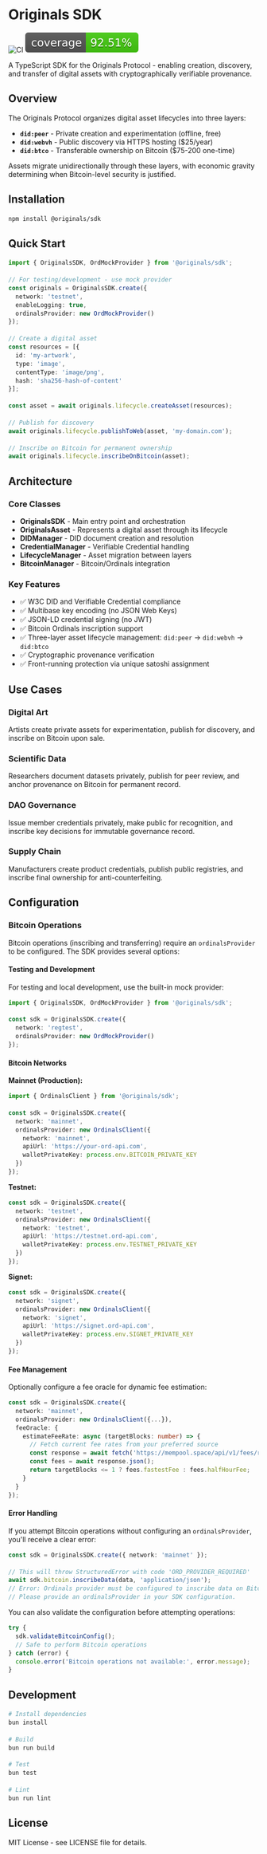 # Originals SDK

![CI](https://github.com/onionoriginals/sdk/actions/workflows/ci.yml/badge.svg)
![Coverage](https://raw.githubusercontent.com/onionoriginals/sdk/refs/heads/main/badges/coverage.svg)

A TypeScript SDK for the Originals Protocol - enabling creation, discovery, and transfer of digital assets with cryptographically verifiable provenance.

## Overview

The Originals Protocol organizes digital asset lifecycles into three layers:

- **`did:peer`** - Private creation and experimentation (offline, free)
- **`did:webvh`** - Public discovery via HTTPS hosting ($25/year) 
- **`did:btco`** - Transferable ownership on Bitcoin ($75-200 one-time)

Assets migrate unidirectionally through these layers, with economic gravity determining when Bitcoin-level security is justified.

## Installation

```bash
npm install @originals/sdk
```

## Quick Start

```typescript
import { OriginalsSDK, OrdMockProvider } from '@originals/sdk';

// For testing/development - use mock provider
const originals = OriginalsSDK.create({
  network: 'testnet',
  enableLogging: true,
  ordinalsProvider: new OrdMockProvider()
});

// Create a digital asset
const resources = [{
  id: 'my-artwork',
  type: 'image',
  contentType: 'image/png',
  hash: 'sha256-hash-of-content'
}];

const asset = await originals.lifecycle.createAsset(resources);

// Publish for discovery
await originals.lifecycle.publishToWeb(asset, 'my-domain.com');

// Inscribe on Bitcoin for permanent ownership
await originals.lifecycle.inscribeOnBitcoin(asset);
```

## Architecture

### Core Classes

- **OriginalsSDK** - Main entry point and orchestration
- **OriginalsAsset** - Represents a digital asset through its lifecycle
- **DIDManager** - DID document creation and resolution
- **CredentialManager** - Verifiable Credential handling
- **LifecycleManager** - Asset migration between layers
- **BitcoinManager** - Bitcoin/Ordinals integration

### Key Features

- ✅ W3C DID and Verifiable Credential compliance
- ✅ Multibase key encoding (no JSON Web Keys)
- ✅ JSON-LD credential signing (no JWT)
- ✅ Bitcoin Ordinals inscription support
- ✅ Three-layer asset lifecycle management: `did:peer` → `did:webvh` → `did:btco`
- ✅ Cryptographic provenance verification
- ✅ Front-running protection via unique satoshi assignment

## Use Cases

### Digital Art
Artists create private assets for experimentation, publish for discovery, and inscribe on Bitcoin upon sale.

### Scientific Data
Researchers document datasets privately, publish for peer review, and anchor provenance on Bitcoin for permanent record.

### DAO Governance  
Issue member credentials privately, make public for recognition, and inscribe key decisions for immutable governance record.

### Supply Chain
Manufacturers create product credentials, publish public registries, and inscribe final ownership for anti-counterfeiting.

## Configuration

### Bitcoin Operations

Bitcoin operations (inscribing and transferring) require an `ordinalsProvider` to be configured. The SDK provides several options:

#### Testing and Development

For testing and local development, use the built-in mock provider:

```typescript
import { OriginalsSDK, OrdMockProvider } from '@originals/sdk';

const sdk = OriginalsSDK.create({
  network: 'regtest',
  ordinalsProvider: new OrdMockProvider()
});
```

#### Bitcoin Networks

**Mainnet (Production):**
```typescript
import { OrdinalsClient } from '@originals/sdk';

const sdk = OriginalsSDK.create({
  network: 'mainnet',
  ordinalsProvider: new OrdinalsClient({
    network: 'mainnet',
    apiUrl: 'https://your-ord-api.com',
    walletPrivateKey: process.env.BITCOIN_PRIVATE_KEY
  })
});
```

**Testnet:**
```typescript
const sdk = OriginalsSDK.create({
  network: 'testnet',
  ordinalsProvider: new OrdinalsClient({
    network: 'testnet',
    apiUrl: 'https://testnet.ord-api.com',
    walletPrivateKey: process.env.TESTNET_PRIVATE_KEY
  })
});
```

**Signet:**
```typescript
const sdk = OriginalsSDK.create({
  network: 'signet',
  ordinalsProvider: new OrdinalsClient({
    network: 'signet',
    apiUrl: 'https://signet.ord-api.com',
    walletPrivateKey: process.env.SIGNET_PRIVATE_KEY
  })
});
```

#### Fee Management

Optionally configure a fee oracle for dynamic fee estimation:

```typescript
const sdk = OriginalsSDK.create({
  network: 'mainnet',
  ordinalsProvider: new OrdinalsClient({...}),
  feeOracle: {
    estimateFeeRate: async (targetBlocks: number) => {
      // Fetch current fee rates from your preferred source
      const response = await fetch('https://mempool.space/api/v1/fees/recommended');
      const fees = await response.json();
      return targetBlocks <= 1 ? fees.fastestFee : fees.halfHourFee;
    }
  }
});
```

#### Error Handling

If you attempt Bitcoin operations without configuring an `ordinalsProvider`, you'll receive a clear error:

```typescript
const sdk = OriginalsSDK.create({ network: 'mainnet' });

// This will throw StructuredError with code 'ORD_PROVIDER_REQUIRED'
await sdk.bitcoin.inscribeData(data, 'application/json');
// Error: Ordinals provider must be configured to inscribe data on Bitcoin.
// Please provide an ordinalsProvider in your SDK configuration.
```

You can also validate the configuration before attempting operations:

```typescript
try {
  sdk.validateBitcoinConfig();
  // Safe to perform Bitcoin operations
} catch (error) {
  console.error('Bitcoin operations not available:', error.message);
}
```

## Development

```bash
# Install dependencies
bun install

# Build
bun run build

# Test  
bun test

# Lint
bun run lint
```

## License

MIT License - see LICENSE file for details.


